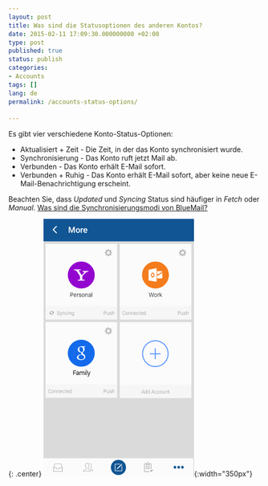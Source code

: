```yaml
---
layout: post
title: Was sind die Statusoptionen des anderen Kontos?
date: 2015-02-11 17:09:30.000000000 +02:00
type: post
published: true
status: publish
categories:
- Accounts
tags: []
lang: de
permalink: /accounts-status-options/

---
```


Es gibt vier verschiedene Konto-Status-Optionen:

* Aktualisiert + Zeit - Die Zeit, in der das Konto synchronisiert wurde.
* Synchronisierung - Das Konto ruft jetzt Mail ab.
* Verbunden - Das Konto erhält E-Mail sofort.
* Verbunden + Ruhig - Das Konto erhält E-Mail sofort, aber keine neue E-Mail-Benachrichtigung erscheint.

Beachten Sie, dass *Updated* und *Syncing* Status sind häufiger in *Fetch* oder *Manual*. [Was sind die Synchronisierungsmodi von BlueMail?](/sync-options-type-mail/)

{: .center}
![](/assets/accounts_status1.jpg){:width="350px"}
